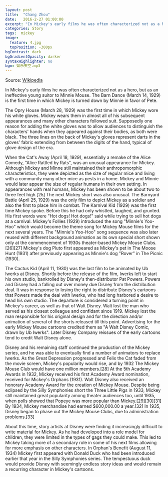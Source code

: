 ```yaml
---
layout: post
title:  "Chang Zhou"
date:   2016-2-27 01:00:00
excerpt: "In Mickey's early films he was often characterized not as a hero, but as an ineffective young suitor to Minnie Mouse..."
categories: Story
tags:  mickey
image:
  feature: 4.jpg
  topPosition: -300px
bgContrast: dark
bgGradientOpacity: darker
syntaxHighlighter: no
bgm: 娱乐天空.mp3
---
```

Source: [Wikipedia](https://en.wikipedia.org/wiki/Mickey_Mouse)

In Mickey's early films he was often characterized not as a hero, but as an ineffective young suitor to Minnie Mouse. The Barn Dance (March 14, 1929) is the first time in which Mickey is turned down by Minnie in favor of Pete.

The Opry House (March 28, 1929) was the first time in which Mickey wore his white gloves. Mickey wears them in almost all of his subsequent appearances and many other characters followed suit. Supposedly one reason for adding the white gloves was to allow audiences to distinguish the characters' hands when they appeared against their bodies, as both were black. The three lines on the back of Mickey's gloves represent darts in the gloves' fabric extending from between the digits of the hand, typical of glove design of the era.

When the Cat's Away (April 18, 1929), essentially a remake of the Alice Comedy, "Alice Rattled by Rats", was an unusual appearance for Mickey. Although Mickey and Minne still maintained their anthropomorphic characteristics, they were depicted as the size of regular mice and living with a community many other mice as pests in a home. Mickey and Minnie would later appear the size of regular humans in their own setting. In appearances with real humans, Mickey has been shown to be about two to three feet high.[25] The next Mickey short was also unusual. The Barnyard Battle (April 25, 1929) was the only film to depict Mickey as a soldier and also the first to place him in combat. The Karnival Kid (1929) was the first time Mickey spoke. Before this he had only whistled, laughed, and grunted. His first words were "Hot dogs! Hot dogs!" said while trying to sell hot dogs at a carnival. Mickey's Follies (1929) introduced the song "Minnie's Yoo-Hoo" which would become the theme song for Mickey Mouse films for the next several years. The "Minnie's Yoo-Hoo" song sequence was also later reused with different background animation as its own special short shown only at the commencement of 1930s theater-based Mickey Mouse Clubs.[26][27] Mickey's dog Pluto first appeared as Mickey's pet in The Moose Hunt (1931) after previously appearing as Minnie's dog "Rover" in The Picnic (1930).

The Cactus Kid (April 11, 1930) was the last film to be animated by Ub Iwerks at Disney. Shortly before the release of the film, Iwerks left to start his own studio, bankrolled by Disney's then-distributor Pat Powers. Powers and Disney had a falling out over money due Disney from the distribution deal. It was in response to losing the right to distribute Disney's cartoons that Powers made the deal with Iwerks, who had long harbored a desire to head his own studio. The departure is considered a turning point in Mickey's career, as well as that of Walt Disney. Walt lost the man who served as his closest colleague and confidant since 1919. Mickey lost the man responsible for his original design and for the direction and/or animation of several of the shorts released till this point. Advertising for the early Mickey Mouse cartoons credited them as "A Walt Disney Comic, drawn by Ub Iwerks". Later Disney Company reissues of the early cartoons tend to credit Walt Disney alone.

Disney and his remaining staff continued the production of the Mickey series, and he was able to eventually find a number of animators to replace Iwerks. As the Great Depression progressed and Felix the Cat faded from the movie screen, Mickey's popularity would rise, and by 1932 The Mickey Mouse Club would have one million members.[28] At the 5th Academy Awards in 1932, Mickey received his first Academy Award nomination, received for Mickey's Orphans (1931). Walt Disney also received an honorary Academy Award for the creation of Mickey Mouse. Despite being eclipsed by the Silly Symphonies short the Three Little Pigs in 1933, Mickey still maintained great popularity among theater audiences too, until 1935, when polls showed that Popeye was more popular than Mickey.[29][30][31] By 1934, Mickey merchandise had earned $600,000.00 a year.[32] In 1935, Disney began to phase out the Mickey Mouse Clubs, due to administration problems.[33]

About this time, story artists at Disney were finding it increasingly difficult to write material for Mickey. As he had developed into a role model for children, they were limited in the types of gags they could make. This led to Mickey taking more of a secondary role in some of his next films allowing for more emphasis on other characters. In Orphan's Benefit (August 11, 1934) Mickey first appeared with Donald Duck who had been introduced earlier that year in the Silly Symphonies series. The tempestuous duck would provide Disney with seemingly endless story ideas and would remain a recurring character in Mickey's cartoons.
